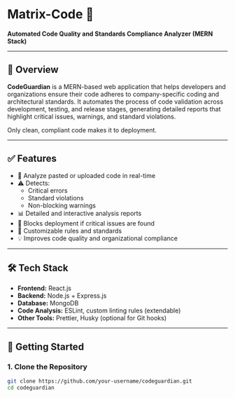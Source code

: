 # Matrix-Code 🚦
**Automated Code Quality and Standards Compliance Analyzer (MERN Stack)**

---

## 📌 Overview

**CodeGuardian** is a MERN-based web application that helps developers and organizations ensure their code adheres to company-specific coding and architectural standards. It automates the process of code validation across development, testing, and release stages, generating detailed reports that highlight critical issues, warnings, and standard violations.

Only clean, compliant code makes it to deployment.

---

## ✅ Features

- 🧠 Analyze pasted or uploaded code in real-time
- ⚠️ Detects:
  - Critical errors
  - Standard violations
  - Non-blocking warnings
- 📊 Detailed and interactive analysis reports
- 🚫 Blocks deployment if critical issues are found
- 🧩 Customizable rules and standards
- 💡 Improves code quality and organizational compliance

---

## 🛠️ Tech Stack

- **Frontend:** React.js
- **Backend:** Node.js + Express.js
- **Database:** MongoDB
- **Code Analysis:** ESLint, custom linting rules (extendable)
- **Other Tools:** Prettier, Husky (optional for Git hooks)

---

## 🚀 Getting Started

### 1. Clone the Repository

```bash
git clone https://github.com/your-username/codeguardian.git
cd codeguardian
